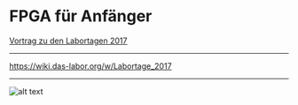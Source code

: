 # FPGA für Anfänger

[Vortrag zu den Labortagen 2017](https://github.com/mongoq/FPGA_fuer_Anfaenger/raw/master/Labortage_2017_Vortrag.pdf)

---

https://wiki.das-labor.org/w/Labortage_2017

---

![alt text](https://s3-eu-west-1.amazonaws.com/popula/location/000050/thumbnail/das-labor-e-v-bochum_50740_175.png
 "Das Labor Logo")

